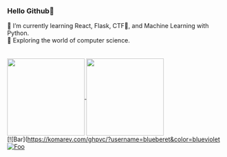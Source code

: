 ### Hello Github🙌

🌱 I’m currently learning React, Flask, CTF🚩, and Machine Learning with Python.  
🔭 Exploring the world of computer science.  
\
\
<a href="https://github.com/BlueBeret" float="left">
  <img align="center" src="https://github-readme-stats.vercel.app/api?username=blueberet&theme=gruvbox&show_icons=true&count_private=true&hide_border=true" height="180px" />
  <img align="center" src="https://github-readme-stats.vercel.app/api/top-langs/?username=blueberet&layout=compact&theme=gruvbox&count_private=true" height="180px&hide_border=true" />
</a>
<br>
[![Bar](https://komarev.com/ghpvc/?username=blueberet&color=blueviolet
[![Foo](https://img.shields.io/github/followers/blueberet?label=follow%20me&style=social)](https://github.com/blueberet)
<br>
